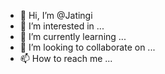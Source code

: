 - 👋 Hi, I’m @Jatingi
- 👀 I’m interested in ...
- 🌱 I’m currently learning ...
- 💞️ I’m looking to collaborate on ...
- 📫 How to reach me ...

<!---
Jatingi/Jatingi is a ✨ special ✨ repository because its `README.md` (this file) appears on your GitHub profile.
You can click the Preview link to take a look at your changes.
--->
